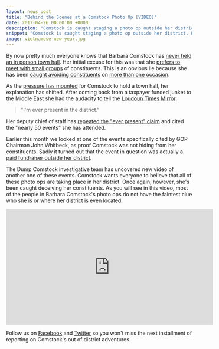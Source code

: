 ```yaml
---
layout: news_post
title: "Behind the Scenes at a Comstock Photo Op [VIDEO]"
date: 2017-04-26 00:00:00 +0000
description: "Comstock is caught staging a photo op outside her district. Watch as she explains who she is and where her district is located."
snippet: "Comstock is caught staging a photo op outside her district. Watch as she explains who she is and where her district is located."
image: vietnamese-new-year.jpg
---
```


By now pretty much everyone knows that Barbara Comstock has [never held an in person town hall](http://www.loudountimes.com/news/editorial/editorial_hold_the_town_hall432). Her initial excuse for this was that she [prefers to meet with small groups](https://www.washingtonpost.com/local/virginia-politics/activists-plan-to-hold-town-hall-in-rep-comstocks-northern-virginia-district--with-or-without-her/2017/02/11/32306748-efb1-11e6-b4ff-ac2cf509efe5_story.html) of constituents. This is an obvious lie because she has been [caught avoiding constituents](https://www.youtube.com/watch?v=65AKfqbjnik) on [more than one occasion](https://www.youtube.com/watch?v=eijY0Oi5HbU).

As the [pressure has mounted](http://www.ibtimes.co.uk/virginia-residents-have-message-their-member-congress-do-your-job-1616592) for Comstock to hold a town hall, her explanation has shifted. After coming back from a taxpayer funded junket to the Middle East she had the audacity to tell the [Loudoun Times Mirror](http://www.loudountimes.com/news/article/an_interview_with_the_congrsswoman_rep._comstock_returns432):

> "I'm ever present in the district."

Her deputy chief of staff has [repeated the "ever present" claim](http://www.politico.com/story/2017/03/barbara-comstock-2018-seat-health-care-bill-236537) and cited the "nearly 50 events" she has attended.

Earlier this month we looked at one of the events specifically cited by GOP Chairman John Whitbeck, as proof Comstock was not hiding from her constituents. Sadly it turned out that the event in question was actually a [paid fundraiser outside her district](https://dumpcomstock.com/gop-chairman-thinks-comstock-is-plenty-accessible/).

The Dump Comstock investigative team has uncovered new video of another one of these events. Comstock wants everyone to believe that all of these photo ops are taking place in her district. Once again, however, she's been caught deceiving her constituents. As you will see in this video, most of the people in Barbara Comstock's photo ops do not have the faintest clue who she is or where her district is even located.

<iframe width="560" height="315" src="https://www.youtube.com/embed/Cr5nLRMx2FE" frameborder="0" allowfullscreen></iframe>

Follow us on [Facebook](https://www.facebook.com/groups/dumpcomstock) and [Twitter](https://twitter.com/dumpcomstock) so you won't miss the next installment of reporting on Comstock's out of district adventures.
